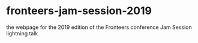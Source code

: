 # fronteers-jam-session-2019
the webpage for the 2019 edition of the Fronteers conference Jam Session lightning talk

